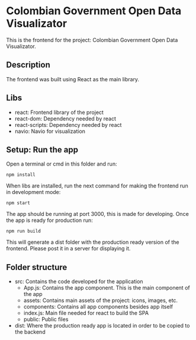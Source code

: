 # Colombian Government Open Data Visualizator

This is the frontend for the project: Colombian Government Open Data Visualizator.

## Description

The frontend was built using React as the main library.

## Libs

- react: Frontend library of the project
- react-dom: Dependency needed by react
- react-scripts: Dependency needed by react
- navio: Navio for visualization

## Setup: Run the app

Open a terminal or cmd in this folder and run:

```
npm install
```

When libs are installed, run the next command for making the frontend run in development mode:

```
npm start
```

The app should be running at port 3000, this is made for developing. Once the app is ready for production run:

```
npm run build
```

This will generate a dist folder with the production ready version of the frontend. Please post it in a server for displaying it.

## Folder structure

- src: Contains the code developed for the application
  - App.js: Contains the app component. This is the main component of the app
  - assets: Contains main assets of the project: icons, images, etc.
  - components: Contains all app components besides app itself
  - index.js: Main file needed for react to build the SPA
  - public: Public files
- dist: Where the production ready app is located in order to be copied to the backend
